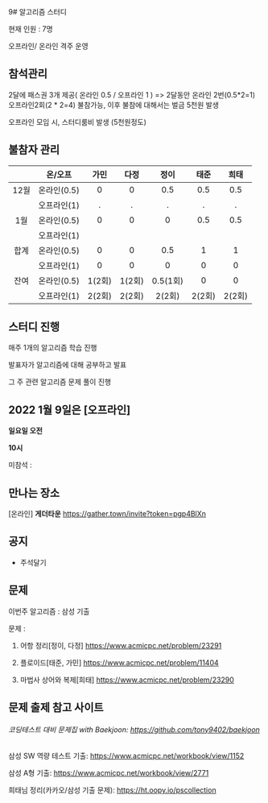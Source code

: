 9# 알고리즘 스터디

현재 인원 : 7명

오프라인/ 온라인 격주 운영

## __참석관리__

2달에 패스권 3개 제공( 온라인 0.5 / 오프라인 1 ) => 2달동안 온라인 2번(0.5*2=1) 오프라인2회(2 * 2=4) 불참가능, 이후 불참에 대해서는 벌금 5천원 발생

오프라인 모임 시, 스터디룸비 발생 (5천원정도)

## 불참자 관리

|  |온/오프|가민|다정|정이|태준|희태|
|:---:|:---:|:---:|:---:|:---:|:---:|:---:|
|12월|온라인(0.5)|0|0|0.5|0.5|0.5|
|    |오프라인(1)|.|.|.|.|.|
|1월|온라인(0.5)|0|0|0|0.5|0.5|
||오프라인(1)||||||
|합계|온라인(0.5)|0|0|0.5|1|1|
||오프라인(1)|0|0|0|0|0|
|잔여|온라인(0.5)|1(2회)|1(2회)|0.5(1회)|0|0|
||오프라인(1)|2(2회)|2(2회)|2(2회)|2(2회)|2(2회)|

## __스터디 진행__

매주 1개의 알고리즘 학습 진행

발표자가 알고리즘에 대해 공부하고 발표

그 주 관련 알고리즘 문제 풀이 진행




## 2022 1월 9일은 [오프라인]

__일요일 오전__

__10시__

미참석 : 


## 만나는 장소

[온라인] __게더타운__
https://gather.town/invite?token=pgp4BlXn



## 공지

- 주석달기

  



## 문제

이번주 알고리즘 : 삼성 기출

문제 :   
  
1. 어항 정리[정이, 다정]
https://www.acmicpc.net/problem/23291

2. 플로이드[태준, 가민]
https://www.acmicpc.net/problem/11404

3. 마법사 상어와 복제[희태]
https://www.acmicpc.net/problem/23290
   

## 문제 출제 참고 사이트 
###### 코딩테스트 대비 문제집 with Baekjoon: https://github.com/tony9402/baekjoon

삼성 SW 역량 테스트 기출: https://www.acmicpc.net/workbook/view/1152

삼성 A형 기출: https://www.acmicpc.net/workbook/view/2771

희태님 정리(카카오/삼성 기출 문제): https://ht.oopy.io/pscollection

